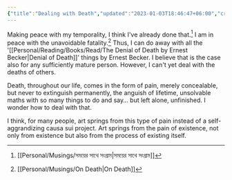 ```yaml
---
{"title":"Dealing with Death","updated":"2023-01-03T18:46:47+06:00","created":"2021-10-18T21:38:35+06:00","tags":["death"],"dg-publish":true,"permalink":"/personal/journal/dealing-with-death/","dgPassFrontmatter":true}
---
```


Making peace with my temporality, I think I've already done that.[^1] I am in peace with the unavoidable fatality.[^2] Thus, I can do away with all the '[[Personal/Reading/Books/Read/The Denial of Death by Ernest Becker\|Denial of Death]]' things by Ernest Becker. I believe that is the case also for any sufficiently mature person. However, I can't yet deal with the deaths of others.

Death, throughout our life, comes in the form of pain, merely concealable, but never to extinguish permanently, the anguish of lifetime, unsolvable maths with so many things to do and say… but left alone, unfinished. I wonder how to deal with that.

I think, for many people, art springs from this type of pain instead of a self-aggrandizing causa sui project. Art springs from the pain of existence, not only from existence but also from the process of existing itself.

[^1]: [[Personal/Musings/সময়ের সাথে সংগ্রাম\|সময়ের সাথে সংগ্রাম]]
[^2]: [[Personal/Musings/On Death\|On Death]]